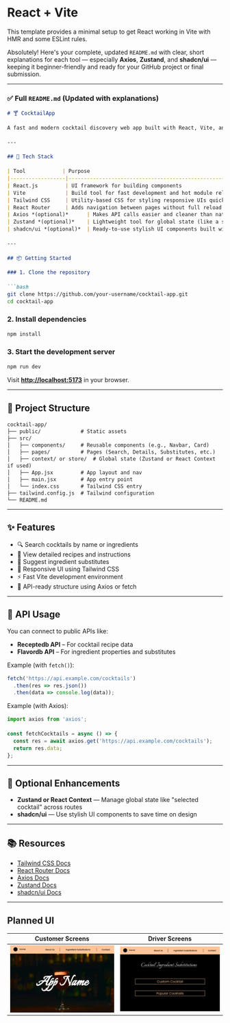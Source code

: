 # React + Vite

This template provides a minimal setup to get React working in Vite with HMR and some ESLint rules.

Absolutely! Here's your complete, updated `README.md` with clear, short explanations for each tool — especially **Axios**, **Zustand**, and **shadcn/ui** — keeping it beginner-friendly and ready for your GitHub project or final submission.

---

### ✅ Full `README.md` (Updated with explanations)

````md
# 🍸 CocktailApp

A fast and modern cocktail discovery web app built with React, Vite, and Tailwind CSS. Users can search for cocktails, view detailed recipes, and find ingredient substitutes. Designed for responsiveness and future expandability using clean architecture and optional tools like Zustand and shadcn/ui.

---

## 🚀 Tech Stack

| Tool            | Purpose                                                                 |
|------------------|-------------------------------------------------------------------------|
| React.js         | UI framework for building components                                    |
| Vite             | Build tool for fast development and hot module reload                   |
| Tailwind CSS     | Utility-based CSS for styling responsive UIs quickly                    |
| React Router     | Adds navigation between pages without full reload                       |
| Axios *(optional)*      | Makes API calls easier and cleaner than native `fetch()`                |
| Zustand *(optional)*    | Lightweight tool for global state (like a selected cocktail)             |
| shadcn/ui *(optional)*  | Ready-to-use stylish UI components built with Tailwind (e.g., buttons) |

---

## 📦 Getting Started

### 1. Clone the repository

```bash
git clone https://github.com/your-username/cocktail-app.git
cd cocktail-app
````

### 2. Install dependencies

```bash
npm install
```

### 3. Start the development server

```bash
npm run dev
```

Visit **[http://localhost:5173](http://localhost:5173)** in your browser.

---

## 🧱 Project Structure

```
cocktail-app/
├── public/             # Static assets
├── src/
│   ├── components/     # Reusable components (e.g., Navbar, Card)
│   ├── pages/          # Pages (Search, Details, Substitutes, etc.)
│   ├── context/ or store/  # Global state (Zustand or React Context if used)
│   ├── App.jsx         # App layout and nav
│   ├── main.jsx        # App entry point
│   └── index.css       # Tailwind CSS entry
├── tailwind.config.js  # Tailwind configuration
└── README.md
```

---

## ✨ Features

* 🔍 Search cocktails by name or ingredients
* 📑 View detailed recipes and instructions
* 🧠 Suggest ingredient substitutes
* 💅 Responsive UI using Tailwind CSS
* ⚡ Fast Vite development environment
* 📡 API-ready structure using Axios or fetch

---

## 📡 API Usage

You can connect to public APIs like:

* **Receptedb API** – For cocktail recipe data
* **Flavordb API** – For ingredient properties and substitutes

Example (with `fetch()`):

```js
fetch('https://api.example.com/cocktails')
  .then(res => res.json())
  .then(data => console.log(data));
```

Example (with Axios):

```js
import axios from 'axios';

const fetchCocktails = async () => {
  const res = await axios.get('https://api.example.com/cocktails');
  return res.data;
};
```

---

## 🌿 Optional Enhancements

 
* **Zustand or React Context** — Manage global state like "selected cocktail" across routes
* **shadcn/ui** — Use stylish UI components to save time on design

---

## 📚 Resources

* [Tailwind CSS Docs](https://tailwindcss.com/docs)
* [React Router Docs](https://reactrouter.com/)
* [Axios Docs](https://axios-http.com/docs/intro)
* [Zustand Docs](https://github.com/pmndrs/zustand)
* [shadcn/ui Docs](https://ui.shadcn.com/docs)

 
---



## Planned UI

| Customer Screens | Driver Screens |
|-----------|------------|
| ![User Role](./src/assets/cocktail1.png) | ![Driver Role](./src/assets/cocktail2.png) |
